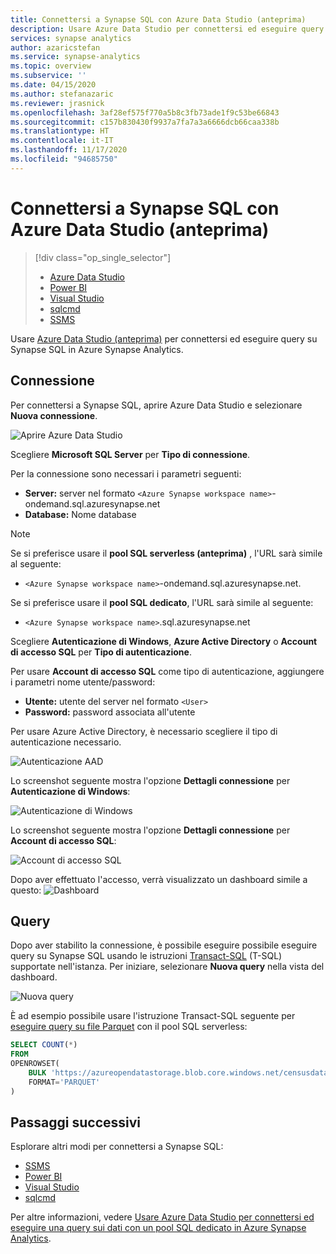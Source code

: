 ```yaml
---
title: Connettersi a Synapse SQL con Azure Data Studio (anteprima)
description: Usare Azure Data Studio per connettersi ed eseguire query su Synapse SQL in Azure Synapse Analytics.
services: synapse analytics
author: azaricstefan
ms.service: synapse-analytics
ms.topic: overview
ms.subservice: ''
ms.date: 04/15/2020
ms.author: stefanazaric
ms.reviewer: jrasnick
ms.openlocfilehash: 3af28ef575f770a5b8c3fb73ade1f9c53be66843
ms.sourcegitcommit: c157b830430f9937a7fa7a3a6666dcb66caa338b
ms.translationtype: HT
ms.contentlocale: it-IT
ms.lasthandoff: 11/17/2020
ms.locfileid: "94685750"
---
```

# <a name="connect-to-synapse-sql-with-azure-data-studio-preview"></a>Connettersi a Synapse SQL con Azure Data Studio (anteprima)

> [!div class="op_single_selector"]
>
> * [Azure Data Studio](get-started-azure-data-studio.md)
> * [Power BI](get-started-power-bi-professional.md)
> * [Visual Studio](../sql-data-warehouse/sql-data-warehouse-query-visual-studio.md?toc=/azure/synapse-analytics/toc.json&bc=/azure/synapse-analytics/breadcrumb/toc.json)
> * [sqlcmd](get-started-connect-sqlcmd.md)
> * [SSMS](get-started-ssms.md)

Usare [Azure Data Studio (anteprima)](/sql/azure-data-studio/download-azure-data-studio?toc=/azure/synapse-analytics/toc.json&bc=/azure/synapse-analytics/breadcrumb/toc.json&view=azure-sqldw-latest) per connettersi ed eseguire query su Synapse SQL in Azure Synapse Analytics. 

## <a name="connect"></a>Connessione

Per connettersi a Synapse SQL, aprire Azure Data Studio e selezionare **Nuova connessione**.

![Aprire Azure Data Studio](./media/get-started-azure-data-studio/1-start.png)

Scegliere **Microsoft SQL Server** per **Tipo di connessione**.

Per la connessione sono necessari i parametri seguenti:

* **Server:** server nel formato `<Azure Synapse workspace name>`-ondemand.sql.azuresynapse.net
* **Database:** Nome database

> [!NOTE]
> Se si preferisce usare il **pool SQL serverless (anteprima)** , l'URL sarà simile al seguente:
>
> - `<Azure Synapse workspace name>`-ondemand.sql.azuresynapse.net.
>
> Se si preferisce usare il **pool SQL dedicato**, l'URL sarà simile al seguente:
>
> - `<Azure Synapse workspace name>`.sql.azuresynapse.net

Scegliere **Autenticazione di Windows**, **Azure Active Directory** o **Account di accesso SQL** per **Tipo di autenticazione**.

Per usare **Account di accesso SQL** come tipo di autenticazione, aggiungere i parametri nome utente/password:

* **Utente:** utente del server nel formato `<User>`
* **Password:** password associata all'utente

Per usare Azure Active Directory, è necessario scegliere il tipo di autenticazione necessario.

![Autenticazione AAD](./media/get-started-azure-data-studio/3-aad-auth.png)

Lo screenshot seguente mostra l'opzione **Dettagli connessione** per **Autenticazione di Windows**:

![Autenticazione di Windows](./media/get-started-azure-data-studio/3-windows-auth.png)

Lo screenshot seguente mostra l'opzione **Dettagli connessione** per **Account di accesso SQL**:

![Account di accesso SQL](./media/get-started-azure-data-studio/2-database-details.png)

Dopo aver effettuato l'accesso, verrà visualizzato un dashboard simile a questo: ![Dashboard](./media/get-started-azure-data-studio/4-dashboard.png)

## <a name="query"></a>Query

Dopo aver stabilito la connessione, è possibile eseguire possibile eseguire query su Synapse SQL usando le istruzioni [Transact-SQL](/sql/t-sql/language-reference?toc=/azure/synapse-analytics/toc.json&bc=/azure/synapse-analytics/breadcrumb/toc.json&view=azure-sqldw-latest) (T-SQL) supportate nell'istanza. Per iniziare, selezionare **Nuova query** nella vista del dashboard.

![Nuova query](./media/get-started-azure-data-studio/5-new-query.png)

È ad esempio possibile usare l'istruzione Transact-SQL seguente per [eseguire query su file Parquet](query-parquet-files.md) con il pool SQL serverless:

```sql
SELECT COUNT(*)
FROM  
OPENROWSET(
    BULK 'https://azureopendatastorage.blob.core.windows.net/censusdatacontainer/release/us_population_county/year=20*/*.parquet',
    FORMAT='PARQUET'
)
```
## <a name="next-steps"></a>Passaggi successivi 
Esplorare altri modi per connettersi a Synapse SQL: 

- [SSMS](get-started-ssms.md)
- [Power BI](get-started-power-bi-professional.md)
- [Visual Studio](../sql-data-warehouse/sql-data-warehouse-query-visual-studio.md?toc=/azure/synapse-analytics/toc.json&bc=/azure/synapse-analytics/breadcrumb/toc.json)
- [sqlcmd](get-started-connect-sqlcmd.md)

Per altre informazioni, vedere [Usare Azure Data Studio per connettersi ed eseguire una query sui dati con un pool SQL dedicato in Azure Synapse Analytics](https://docs.microsoft.com/sql/azure-data-studio/quickstart-sql-dw). 
